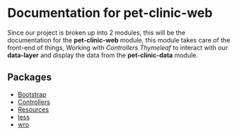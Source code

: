 # Documentation for pet-clinic-web

Since our project is broken up into 2 modules, this will be the documentation for the __pet-clinic-web__ module, this module takes care of the 
front-end of things, Working with _Controllers_ _Thymeleaf_ to interact with our __data-layer__ and display the data from the __pet-clinic-data__ module.

## Packages

- [Bootstrap](https://github.com/Ivanhola/Spring-Framework-Course-Learning/tree/master/SpringBootPetClinic/pet-clinic-web/src/main/java/com/ivanllamas/bootstrap)
- [Controllers](https://github.com/Ivanhola/Spring-Framework-Course-Learning/tree/master/SpringBootPetClinic/pet-clinic-web/src/main/java/com/ivanllamas/controllers)
- [Resources](https://github.com/Ivanhola/Spring-Framework-Course-Learning/tree/master/SpringBootPetClinic/pet-clinic-web/src/main/resources)
- [less](https://github.com/Ivanhola/Spring-Framework-Course-Learning/tree/master/SpringBootPetClinic/pet-clinic-web/src/main/less)
- [wro](https://github.com/Ivanhola/Spring-Framework-Course-Learning/tree/master/SpringBootPetClinic/pet-clinic-web/src/main/wro)

